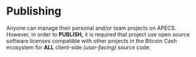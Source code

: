 # Publishing

Anyone can manage their personal and/or team projects on APECS. However, in order to __PUBLISH,__ it is required that project use open source software licenses compatible with other projects in the Bitcoin Cash ecosystem for __ALL__ client-side _(user-facing)_ source code.
